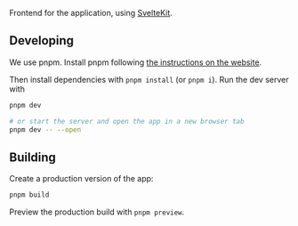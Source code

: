 Frontend for the application, using [SvelteKit](https://kit.svelte.dev/).

## Developing

We use pnpm. Install pnpm following [the instructions on the website](https://pnpm.io/installation). 

Then install dependencies with `pnpm install` (or `pnpm i`). Run the dev server with

```bash
pnpm dev

# or start the server and open the app in a new browser tab
pnpm dev -- --open
```

## Building

Create a production version of the app:

```bash
pnpm build
```

Preview the production build with `pnpm preview`.
